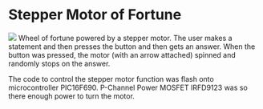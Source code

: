 # Stepper Motor of Fortune
![](https://lambda.sx/jxz.jpg)
Wheel of fortune powered by a stepper motor. The user makes a statement and then presses the button and then gets an answer. When the button was pressed, the motor (with an arrow attached) spinned and randomly stops on the answer. 

The code to control the stepper motor function was flash onto microcontroller PIC16F690. P-Channel Power MOSFET IRFD9123 was so there enough power to turn the motor.

